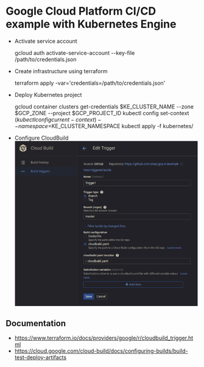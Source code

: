 # Google Cloud Platform CI/CD example with Kubernetes Engine

* Activate service account

    gcloud auth activate-service-account --key-file /path/to/credentials.json

* Create infrastructure using terraform

    terraform apply -var='credentials=/path/to/credentials.json'

* Deploy Kubernetes project

    gcloud container clusters get-credentials $KE_CLUSTER_NAME --zone $GCP_ZONE --project $GCP_PROJECT_ID
    kubectl config set-context $(kubectl config current-context) --namespace=$KE_CLUSTER_NAMESPACE
    kubectl apply -f kubernetes/

* Configure CloudBuild
![Alt text](docs/images/CloudBuild.png?raw=true "CloudBuild configuration")


## Documentation
  * https://www.terraform.io/docs/providers/google/r/cloudbuild_trigger.html
  * https://cloud.google.com/cloud-build/docs/configuring-builds/build-test-deploy-artifacts
